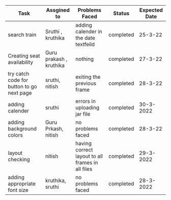 | Task | Assgined to | Problems Faced | Status | Expected Date |
|------|-------------|----------------|--------|----------------|
| search train   | Sruthi , kruthika    | adding calender in the date textfeild | completed | 25-3-22
| Creating seat availability | Guru prakash , kruthika | nothing | completed     | 27-3-22
| try catch code for button to go next page |   sruthi, nitish     |exiting the  previous frame  | completed| 28-3-22
| adding calender |sruthi   |  errors in uploading jar file | completed | 30-3-2022
| adding background colors   |  Guru Prkash, nitish     | no problems faced | completed     | 28-3-22
| layout checking  | nitish    | having correct layout to all frames in all files | completed | 29-3-2022
| adding appropriate font size | kruthika, sruthi   | no problems faced | completed | 28-3-2022





